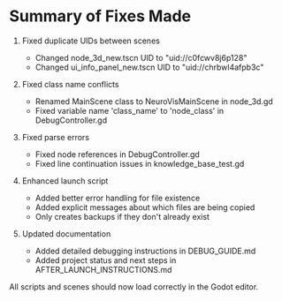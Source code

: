 # Summary of Fixes Made

1. Fixed duplicate UIDs between scenes
   - Changed node_3d_new.tscn UID to "uid://c0fcwv8j6p128"
   - Changed ui_info_panel_new.tscn UID to "uid://chrbwl4afpb3c"

2. Fixed class name conflicts
   - Renamed MainScene class to NeuroVisMainScene in node_3d.gd
   - Fixed variable name 'class_name' to 'node_class' in DebugController.gd

3. Fixed parse errors
   - Fixed node references in DebugController.gd
   - Fixed line continuation issues in knowledge_base_test.gd

4. Enhanced launch script
   - Added better error handling for file existence
   - Added explicit messages about which files are being copied
   - Only creates backups if they don't already exist

5. Updated documentation
   - Added detailed debugging instructions in DEBUG_GUIDE.md
   - Added project status and next steps in AFTER_LAUNCH_INSTRUCTIONS.md

All scripts and scenes should now load correctly in the Godot editor.
